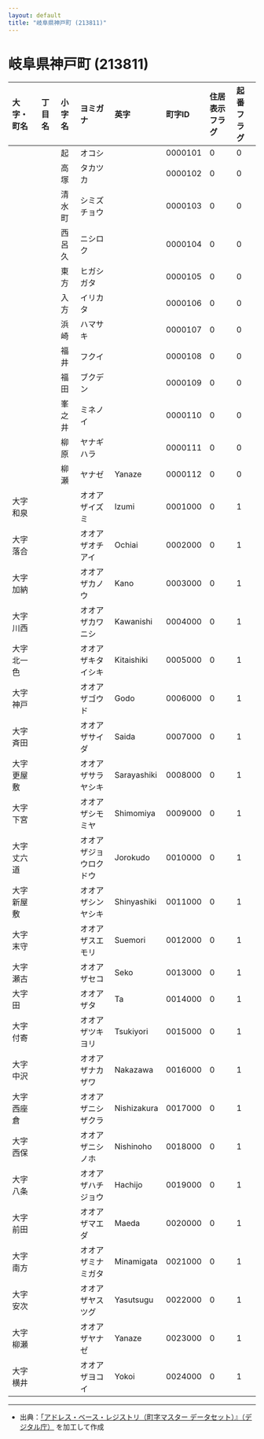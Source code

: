 ```yaml
---
layout: default
title: "岐阜県神戸町 (213811)"
---
```


# 岐阜県神戸町 (213811)

| 大字・町名 | 丁目名 | 小字名 | ヨミガナ | 英字 | 町字ID | 住居表示フラグ | 起番フラグ |
|:---|:---|:---|:---|:---|:---|:---|:---|
|  |  | 起 | オコシ |  | 0000101 | 0 | 0 |
|  |  | 高塚 | タカツカ |  | 0000102 | 0 | 0 |
|  |  | 清水町 | シミズチョウ |  | 0000103 | 0 | 0 |
|  |  | 西呂久 | ニシロク |  | 0000104 | 0 | 0 |
|  |  | 東方 | ヒガシガタ |  | 0000105 | 0 | 0 |
|  |  | 入方 | イリカタ |  | 0000106 | 0 | 0 |
|  |  | 浜崎 | ハマサキ |  | 0000107 | 0 | 0 |
|  |  | 福井 | フクイ |  | 0000108 | 0 | 0 |
|  |  | 福田 | ブクデン |  | 0000109 | 0 | 0 |
|  |  | 峯之井 | ミネノイ |  | 0000110 | 0 | 0 |
|  |  | 柳原 | ヤナギハラ |  | 0000111 | 0 | 0 |
|  |  | 柳瀬 | ヤナゼ | Yanaze | 0000112 | 0 | 0 |
| 大字和泉 |  |  | オオアザイズミ | Izumi | 0001000 | 0 | 1 |
| 大字落合 |  |  | オオアザオチアイ | Ochiai | 0002000 | 0 | 1 |
| 大字加納 |  |  | オオアザカノウ | Kano | 0003000 | 0 | 1 |
| 大字川西 |  |  | オオアザカワニシ | Kawanishi | 0004000 | 0 | 1 |
| 大字北一色 |  |  | オオアザキタイシキ | Kitaishiki | 0005000 | 0 | 1 |
| 大字神戸 |  |  | オオアザゴウド | Godo | 0006000 | 0 | 1 |
| 大字斉田 |  |  | オオアザサイダ | Saida | 0007000 | 0 | 1 |
| 大字更屋敷 |  |  | オオアザサラヤシキ | Sarayashiki | 0008000 | 0 | 1 |
| 大字下宮 |  |  | オオアザシモミヤ | Shimomiya | 0009000 | 0 | 1 |
| 大字丈六道 |  |  | オオアザジョウロクドウ | Jorokudo | 0010000 | 0 | 1 |
| 大字新屋敷 |  |  | オオアザシンヤシキ | Shinyashiki | 0011000 | 0 | 1 |
| 大字末守 |  |  | オオアザスエモリ | Suemori | 0012000 | 0 | 1 |
| 大字瀬古 |  |  | オオアザセコ | Seko | 0013000 | 0 | 1 |
| 大字田 |  |  | オオアザタ | Ta | 0014000 | 0 | 1 |
| 大字付寄 |  |  | オオアザツキヨリ | Tsukiyori | 0015000 | 0 | 1 |
| 大字中沢 |  |  | オオアザナカザワ | Nakazawa | 0016000 | 0 | 1 |
| 大字西座倉 |  |  | オオアザニシザクラ | Nishizakura | 0017000 | 0 | 1 |
| 大字西保 |  |  | オオアザニシノホ | Nishinoho | 0018000 | 0 | 1 |
| 大字八条 |  |  | オオアザハチジョウ | Hachijo | 0019000 | 0 | 1 |
| 大字前田 |  |  | オオアザマエダ | Maeda | 0020000 | 0 | 1 |
| 大字南方 |  |  | オオアザミナミガタ | Minamigata | 0021000 | 0 | 1 |
| 大字安次 |  |  | オオアザヤスツグ | Yasutsugu | 0022000 | 0 | 1 |
| 大字柳瀬 |  |  | オオアザヤナゼ | Yanaze | 0023000 | 0 | 1 |
| 大字横井 |  |  | オオアザヨコイ | Yokoi | 0024000 | 0 | 1 |

---

- 出典：[「アドレス・ベース・レジストリ（町字マスター データセット）』（デジタル庁）](https://www.digital.go.jp/policies/base_registry_address/) を加工して作成